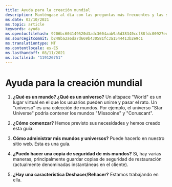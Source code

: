 ```yaml
---
title: Ayuda para la creación mundial
description: Manténgase al día con las preguntas más frecuentes y las soluciones más recientes para la creación mundial en AltspaceVR.
ms.date: 02/10/2021
ms.topic: article
keywords: ayuda
ms.openlocfilehash: 9206bc604149520d3adc3604aab9a5d38340ccf88fdc00927edc62d10d671966
ms.sourcegitcommit: b248ba2a6da7d669b430581fc3a1544413b2e9c1
ms.translationtype: MT
ms.contentlocale: es-ES
ms.lasthandoff: 08/11/2021
ms.locfileid: "119126751"
---
```

# <a name="world-building-help"></a>Ayuda para la creación mundial

1. **¿Qué es un mundo? ¿Qué es un universo?**
Un altspace "World" es un lugar virtual en el que los usuarios pueden unirse y pasar el rato. Un "universo" es una colección de mundos. Por ejemplo, el universo "Star Universe" podría contener los mundos "Missooine" y "Coruscant".

2. **¿Cómo comenzar?**
Hemos previsto sus necesidades y hemos creado esta guía.

3. **Cómo administrar mis mundos y universos?**
Puede hacerlo en nuestro sitio web. Esta es una guía. 

4. **¿Puedo hacer una copia de seguridad de mis mundos?**
Sí, hay varias maneras, principalmente guardar copias de seguridad de restauración (actualmente denominadas instantáneas en el cliente).

5. **¿Hay una característica Deshacer/Rehacer?**
Estamos trabajando en ella.